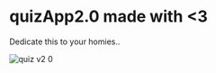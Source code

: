 # quizApp2.0 made with <3 
Dedicate this to your homies..

![quiz v2 0](https://github.com/thedemonKingx1337/quizApp2.0/assets/43701328/f8ece258-ff42-4dc0-8309-84c67d9008a9)
